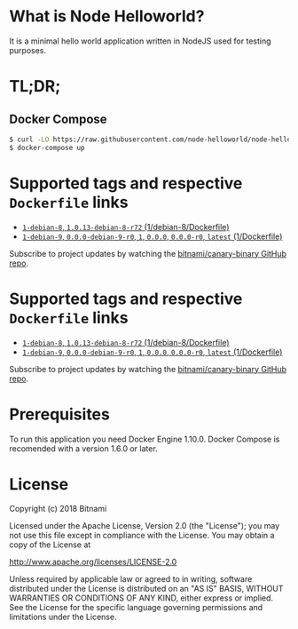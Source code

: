 # What is Node Helloworld?

It is a minimal hello world application written in NodeJS used for testing purposes.

# TL;DR;

## Docker Compose

```bash
$ curl -LO https://raw.githubusercontent.com/node-helloworld/node-helloworld-docker/master/docker-compose.yml
$ docker-compose up
```

# Supported tags and respective `Dockerfile` links

* [`1-debian-8`, `1.0.13-debian-8-r72` (1/debian-8/Dockerfile)](https://github.com/bitnami/bitnami-docker-canary-binary/blob/1.0.13-debian-8-r72/1/debian-8/Dockerfile)
* [`1-debian-9`, `0.0.0-debian-9-r0`, `1`, `0.0.0`, `0.0.0-r0`, `latest` (1/Dockerfile)](https://github.com/bitnami/bitnami-docker-canary-binary/blob/0.0.0-debian-9-r0/1/Dockerfile)

Subscribe to project updates by watching the [bitnami/canary-binary GitHub repo](https://github.com/bitnami/bitnami-docker-canary-binary).

# Supported tags and respective `Dockerfile` links

* [`1-debian-8`, `1.0.13-debian-8-r72` (1/debian-8/Dockerfile)](https://github.com/bitnami/bitnami-docker-canary-binary/blob/1.0.13-debian-8-r72/1/debian-8/Dockerfile)
* [`1-debian-9`, `0.0.0-debian-9-r0`, `1`, `0.0.0`, `0.0.0-r0`, `latest` (1/Dockerfile)](https://github.com/bitnami/bitnami-docker-canary-binary/blob/0.0.0-debian-9-r0/1/Dockerfile)

Subscribe to project updates by watching the [bitnami/canary-binary GitHub repo](https://github.com/bitnami/bitnami-docker-canary-binary).

# Prerequisites

To run this application you need Docker Engine 1.10.0. Docker Compose is recomended with a version 1.6.0 or later.

# License

Copyright (c) 2018 Bitnami

Licensed under the Apache License, Version 2.0 (the "License");
you may not use this file except in compliance with the License.
You may obtain a copy of the License at

  <http://www.apache.org/licenses/LICENSE-2.0>

Unless required by applicable law or agreed to in writing, software
distributed under the License is distributed on an "AS IS" BASIS,
WITHOUT WARRANTIES OR CONDITIONS OF ANY KIND, either express or implied.
See the License for the specific language governing permissions and
limitations under the License.
